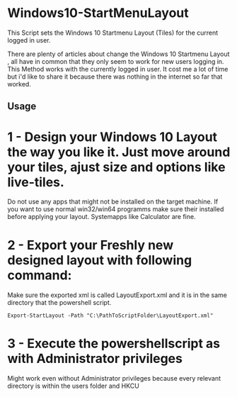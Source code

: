 # Windows10-StartMenuLayout
This Script sets the Windows 10 Startmenu Layout (Tiles) for the current logged in user.

There are plenty of articles about change the Windows 10 Startmenu Layout , all have in common that they only seem to work for new users logging in. This Method works with the currently logged in user. It cost me a lot of time but i'd like to share it because there was nothing in the internet so far that worked.


## Usage

# 1 - Design your Windows 10 Layout the way you like it. Just move around your tiles, ajust size and options like live-tiles.
Do not use any apps that might not be installed on the target machine. If you want to use normal win32/win64 programms make sure their installed before applying your layout. Systemapps like Calculator are fine.

# 2 - Export your Freshly new designed layout with following command:
Make sure the exported xml is called LayoutExport.xml and it is in the same directory that the powershell script.

```
Export-StartLayout -Path "C:\PathToScriptFolder\LayoutExport.xml"
```

# 3 - Execute the powershellscript as with Administrator privileges
Might work even without Administrator privileges because every relevant directory is within the users folder and HKCU
